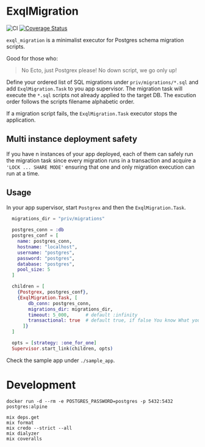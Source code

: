 # ExqlMigration

![CI](https://github.com/visciang/exql_migration/workflows/CI/badge.svg)
[![Coverage Status](https://coveralls.io/repos/github/visciang/exql_migration/badge.svg?branch=master)](https://coveralls.io/github/visciang/exql_migration?branch=master)

`exql_migration` is a minimalist executor for Postgres schema migration scripts.

Good for those who:

> No Ecto, just Postgrex please!
> No down script, we go only up!

Define your ordered list of SQL migrations under `priv/migrations/*.sql` and add `ExqlMigration.Task` to you app supervisor.
The migration task will execute the `*.sql` scripts not already applied to the target DB.
The excution order follows the scripts filename alphabetic order.

If a migration script fails, the `ExqlMigration.Task` executor stops the application.

## Multi instance deployment safety

If you have n instances of your app deployed, each of them can safely run the migration task since every migration runs
in a transaction and acquire a `'LOCK ... SHARE MODE'` ensuring that one and only migration execution can run at a time.

## Usage

In your app supervisor, start `Postgrex` and then the `ExqlMigration.Task`.

```elixir
  migrations_dir = "priv/migrations"
  
  postgres_conn = :db
  postgres_conf = [
    name: postgres_conn,
    hostname: "localhost",
    username: "postgres",
    password: "postgres",
    database: "postgres",
    pool_size: 5
  ]

  children = [
    {Postgrex, postgres_conf},
    {ExqlMigration.Task, [
        db_conn: postgres_conn,
        migrations_dir: migrations_dir,
        timeout: 5_000,      # default :infinity
        transactional: true  # default true, if false You know What you are doing
      ]}
  ]

  opts = [strategy: :one_for_one]
  Supervisor.start_link(children, opts)
```

Check the sample app under `./sample_app`.

# Development

```shell
docker run -d --rm -e POSTGRES_PASSWORD=postgres -p 5432:5432 postgres:alpine

mix deps.get
mix format
mix credo --strict --all
mix dialyzer
mix coveralls
```
